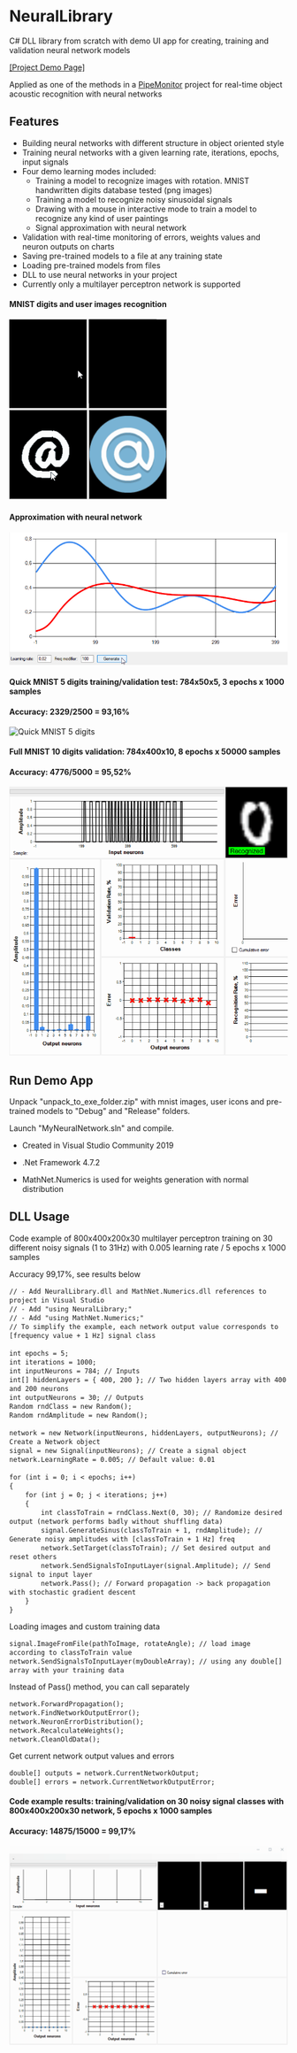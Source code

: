 # NeuralLibrary

C# DLL library from scratch with demo UI app for creating, training and validation neural network models

[[Project Demo Page]](https://alexfcoding.github.io/NeuralLibrary/)

Applied as one of the methods in a [PipeMonitor](https://alexfcoding.github.io/PipeMonitor/) project for real-time object acoustic recognition with neural networks

## Features

- Building neural networks with different structure in object oriented style
- Training neural networks with a given learning rate, iterations, epochs, input signals
- Four demo learning modes included:
  - Training a model to recognize images with rotation. MNIST handwritten digits database tested (png images)
  - Training a model to recognize noisy sinusoidal signals
  - Drawing with a mouse in interactive mode to train a model to recognize any kind of user paintings
  - Signal approximation with neural network
- Validation with real-time monitoring of errors, weights values and neuron outputs on charts
- Saving pre-trained models to a file at any training state
- Loading pre-trained models from files
- DLL to use neural networks in your project
- Currently only a multilayer perceptron network is supported

#### MNIST digits and user images recognition

<img src="gifs\handwritten_digits.gif" width="285"/> <img src="gifs\icons_validation.gif" width="285"/>

#### Approximation with neural network

#### <img src="gifs\approx_sin.gif" width="773"/>

#### Quick MNIST 5 digits training/validation test: 784x50x5, 3 epochs x 1000 samples

#### Accuracy: 2329/2500 = 93,16%

![Quick MNIST 5 digits](gifs/quick_test_5.gif)

#### Full MNIST 10 digits validation: 784x400x10, 8 epochs x 50000 samples

#### Accuracy: 4776/5000 = 95,52%

![MNIST 10 digits](gifs/validation_10digits.gif)

## Run Demo App

Unpack "unpack_to_exe_folder.zip" with mnist images, user icons and pre-trained models to "Debug" and "Release" folders.

Launch "MyNeuralNetwork.sln" and compile.

- Created in Visual Studio Community 2019
- .Net Framework 4.7.2

- MathNet.Numerics is used for weights generation with normal distribution

## DLL Usage

Code example of 800x400x200x30 multilayer perceptron training on 30 different noisy signals (1 to 31Hz) with 0.005 learning rate / 5 epochs x 1000 samples

Accuracy 99,17%, see results below

```
// - Add NeuralLibrary.dll and MathNet.Numerics.dll references to project in Visual Studio
// - Add "using NeuralLibrary;"
// - Add "using MathNet.Numerics;"
// To simplify the example, each network output value corresponds to [frequency value + 1 Hz] signal class

int epochs = 5;
int iterations = 1000;
int inputNeurons = 784; // Inputs
int[] hiddenLayers = { 400, 200 }; // Two hidden layers array with 400 and 200 neurons
int outputNeurons = 30; // Outputs
Random rndClass = new Random();
Random rndAmplitude = new Random();

network = new Network(inputNeurons, hiddenLayers, outputNeurons); // Create a Network object
signal = new Signal(inputNeurons); // Create a signal object
network.LearningRate = 0.005; // Default value: 0.01

for (int i = 0; i < epochs; i++) 
{
    for (int j = 0; j < iterations; j++) 
    {
        int classToTrain = rndClass.Next(0, 30); // Randomize desired output (network performs badly without shuffling data)
        signal.GenerateSinus(classToTrain + 1, rndAmplitude); // Generate noisy amplitudes with [classToTrain + 1 Hz] freq
        network.SetTarget(classToTrain); // Set desired output and reset others
        network.SendSignalsToInputLayer(signal.Amplitude); // Send signal to input layer 
        network.Pass(); // Forward propagation -> back propagation with stochastic gradient descent  
    }
}
```

Loading images and custom training data

```
signal.ImageFromFile(pathToImage, rotateAngle); // load image according to classToTrain value        
network.SendSignalsToInputLayer(myDoubleArray); // using any double[] array with your training data      
```

Instead of Pass() method, you can call separately

```
network.ForwardPropagation();
network.FindNetworkOutputError();
network.NeuronErrorDistribution();
network.RecalculateWeights();
network.CleanOldData();
```

Get current network output values and errors

```
double[] outputs = network.CurrentNetworkOutput;
double[] errors = network.CurrentNetworkOutputError;
```

#### Code example results: training/validation on 30 noisy signal classes with 800x400x200x30 network, 5 epochs x 1000 samples

#### Accuracy: 14875/15000 = 99,17%

![Noisy signal](gifs/sin_validation.gif)

